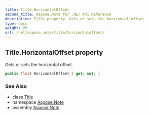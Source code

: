 ```yaml
---
title: Title.HorizontalOffset
second_title: Aspose.Note for .NET API Reference
description: Title property. Gets or sets the horizontal offset
type: docs
weight: 20
url: /net/aspose.note/title/horizontaloffset/
---
```

## Title.HorizontalOffset property

Gets or sets the horizontal offset.

```csharp
public float HorizontalOffset { get; set; }
```

### See Also

* class [Title](../)
* namespace [Aspose.Note](../../title/)
* assembly [Aspose.Note](../../../)



